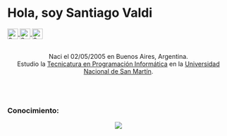 <h1>Hola, soy Santiago Valdi</h1>

<a href="https://www.linkedin.com/in/santiago-valdi-66926b24a/">
    <img align="center" alt="Santiago's LinkedIn" width="24px" src="https://img.icons8.com/nolan/96/linkedin.png" />
</a>
<a href="https://www.instagram.com/santitvaldi/">
    <img align="center" alt="Santiago's Instagram" width="24px" src="https://img.icons8.com/nolan/96/instagram-new.png" />
</a>
<a href="https://twitter.com/santitvaldi">
    <img align="center" alt="Santiago's Twitter" width="24px" src="https://img.icons8.com/nolan/96/twitter.png" />
</a>

<br>
<br>

<p align="center">Naci el 02/05/2005 en Buenos Aires, Argentina.<br>Estudio la <a href="https://unsam.edu.ar/escuelas/ecyt/107/ciencia/programacion-informatica" rel="noopener noreferrer nofollow" target="_blank" title="Programación Unsam">Tecnicatura en Programación Informática</a> en la <a href="https://unsam.edu.ar/escuelas/ecyt/" rel="noopener noreferrer nofollow" target="_blank" title="Unsam">Universidad Nacional de San Martín</a>.</p>

<br>
<br>

<h3>Conocimiento:</h3>

<p align="center">
    <a href="https://skillicons.dev">
      <img src="https://skillicons.dev/icons?i=html,css,py,cpp,arduino,git,github,notion" />
    </a>
</p>
